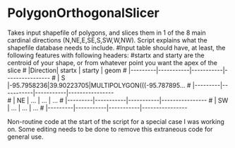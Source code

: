# PolygonOrthogonalSlicer
Takes input shapefile of polygons, and slices them in 1 of the 8 main cardinal directions (N,NE,E,SE,S,SW,W,NW). Script explains what the shapefile database needs to include. 
#Input table should have, at least, the following features with following headers:
#startx and starty are the centroid of your shape, or from whatever point you want the apex of the slice
    # |Direction|   startx  |   starty  |   geom
    # |---------|-----------|-----------|---------------- 
    # |   S     |-95.7958236|39.90223705|MULTIPOLYGON(((-95.787895...
    # |---------|-----------|-----------|----------------  
    # |   NE    |   ...     |   ...     |   ...
    # |---------|-----------|-----------|----------------
    # |   SW    |   ...     |   ...     |   ...
    # |---------|-----------|-----------|----------------

Non-routine code at the start of the script for a special case I was working on. Some editing needs to be done to remove this extraneous code for general use.

